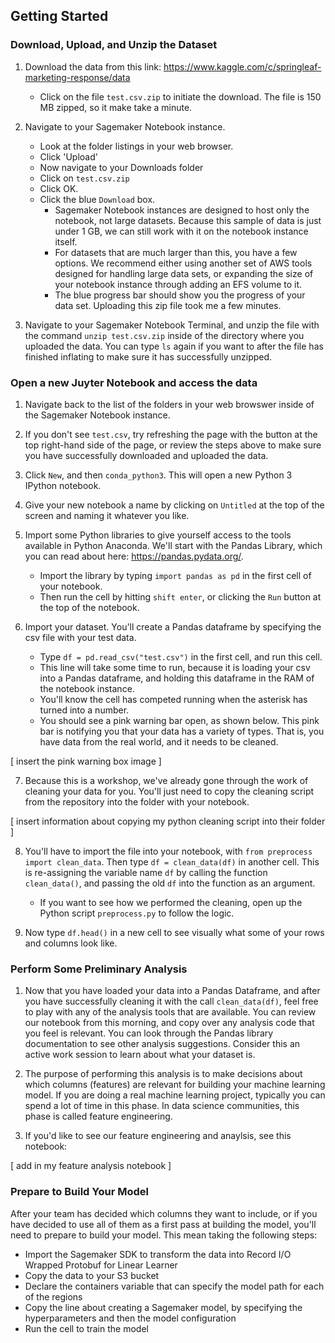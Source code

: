 ## Getting Started

### Download, Upload, and Unzip the Dataset
1. Download the data from this link: https://www.kaggle.com/c/springleaf-marketing-response/data
	- Click on the file `test.csv.zip` to initiate the download. The file is 150 MB zipped, so it make take a minute.

2. Navigate to your Sagemaker Notebook instance.
	- Look at the folder listings in your web browser. 
	- Click 'Upload'
	- Now navigate to your Downloads folder
	- Click on `test.csv.zip`
	- Click OK.
	- Click the blue `Download` box.
		- Sagemaker Notebook instances are designed to host only the notebook, not large datasets. Because this sample of data is just under 1 GB, we can still work with it on the notebook instance itself.
		- For datasets that are much larger than this, you have a few options. We recommend either using another set of AWS tools designed for handling large data sets, or expanding the size of your notebook instance through adding an EFS volume to it. 
		- The blue progress bar should show you the progress of your data set. Uploading this zip file took me a few minutes.
		
3. Navigate to your Sagemaker Notebook Terminal, and unzip the file with the command `unzip test.csv.zip` inside of the directory where you uploaded the data. You can type `ls` again if you want to after the file has finished inflating to make sure it has successfully unzipped.

### Open a new Juyter Notebook and access the data
1. Navigate back to the list of the folders in your web browswer inside of the Sagemaker Notebook instance.

2. If you don't see `test.csv`, try refreshing the page with the button at the top right-hand side of the page, or review the steps above to make sure you have successfully downloaded and uploaded the data.

3. Click `New`, and then `conda_python3`. This will open a new Python 3 IPython notebook. 

4. Give your new notebook a name by clicking on `Untitled` at the top of the screen and naming it whatever you like.

5. Import some Python libraries to give yourself access to the tools available in Python Anaconda. We'll start with the Pandas Library, which you can read about here: https://pandas.pydata.org/.
	- Import the library by typing `import pandas as pd` in the first cell of your notebook. 
	- Then run the cell by hitting `shift enter`, or clicking the `Run` button at the top of the notebook.

6. Import your dataset. You'll create a Pandas dataframe by specifying the csv file with your test data. 
	- Type `df = pd.read_csv("test.csv")` in the first cell, and run this cell. 
	- This line will take some time to run, because it is loading your csv into a Pandas dataframe, and holding this dataframe in the RAM of the notebook instance.
	- You'll know the cell has competed running when the asterisk has turned into a number. 
	- You should see a pink warning bar open, as shown below. This pink bar is notifying you that your data has a variety of types. That is, you have data from the real world, and it needs to be cleaned.

[ insert the pink warning box image ]

7. Because this is a workshop, we've already gone through the work of cleaning your data for you. You'll just need to copy the cleaning script from the repository into the folder with your notebook. 

[ insert information about copying my python cleaning script into their folder ]

8. You'll have to import the file into your notebook, with `from preprocess import clean_data`. Then type `df = clean_data(df)` in another cell. This is re-assigning the variable name `df` by calling the function `clean_data()`, and passing the old `df` into the function as an argument.
	- If you want to see how we performed the cleaning, open up the Python script `preprocess.py` to follow the logic.

7. Now type `df.head()` in a new cell to see visually what some of your rows and columns look like.

### Perform Some Preliminary Analysis
1. Now that you have loaded your data into a Pandas Dataframe, and after you have successfully cleaning it with the call `clean_data(df)`, feel free to play with any of the analysis tools that are available. You can review our notebook from this morning, and copy over any analysis code that you feel is relevant. You can look through the Pandas library documentation to see other analysis suggestions. Consider this an active work session to learn about what your dataset is.

2. The purpose of performing this analysis is to make decisions about which columns (features) are relevant for building your machine learning model. If you are doing a real machine learning project, typically you can spend a lot of time in this phase. In data science communities, this phase is called feature engineering.

3. If you'd like to see our feature engineering and anaylsis, see this notebook: 

[ add in my feature analysis notebook ]

### Prepare to Build Your Model
After your team has decided which columns they want to include, or if you have decided to use all of them as a first pass at building the model, you'll need to prepare to build your model. This mean taking the following steps:

- Import the Sagemaker SDK to transform the data into Record I/O Wrapped Protobuf for Linear Learner
- Copy the data to your S3 bucket 
- Declare the containers variable that can specify the model path for each of the regions
- Copy the line about creating a Sagemaker model, by specifying the hyperparameters and then the model configuration
- Run the cell to train the model


### 


